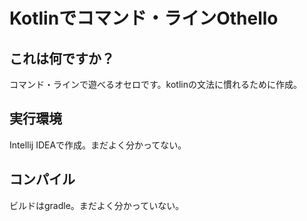 # Kotlinでコマンド・ラインOthello

## これは何ですか？

コマンド・ラインで遊べるオセロです。kotlinの文法に慣れるために作成。

## 実行環境

Intellij IDEAで作成。まだよく分かってない。

## コンパイル

ビルドはgradle。まだよく分かっていない。
